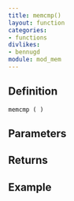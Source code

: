 ```yaml
---
title: memcmp()
layout: function
categories:
- functions
divlikes:
- bennugd
module: mod_mem
---
```


## Definition

    memcmp ( )

## Parameters

## Returns

## Example
